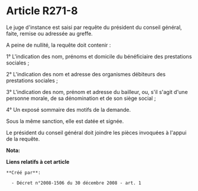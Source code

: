 # Article R271-8

Le juge d'instance est saisi par requête du président du conseil général, faite, remise ou adressée au greffe. 

A peine de nullité, la requête doit contenir : 

1° L'indication des nom, prénoms et domicile du bénéficiaire des prestations sociales ; 

2° L'indication des nom et adresse des organismes débiteurs des prestations sociales ; 

3° L'indication des nom, prénom et adresse du bailleur, ou, s'il s'agit d'une personne morale, de sa dénomination et de son
siège social ; 

4° Un exposé sommaire des motifs de la demande. 

Sous la même sanction, elle est datée et signée. 

Le président du conseil général doit joindre les pièces invoquées à l'appui de la requête.

**Nota:**



**Liens relatifs à cet article**

	**Créé par**:

	  - Décret n°2008-1506 du 30 décembre 2008 - art. 1
